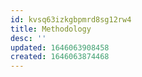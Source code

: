 ```yaml
---
id: kvsq63izkgbpmrd8sg12rw4
title: Methodology
desc: ''
updated: 1646063908458
created: 1646063874468
---
```


